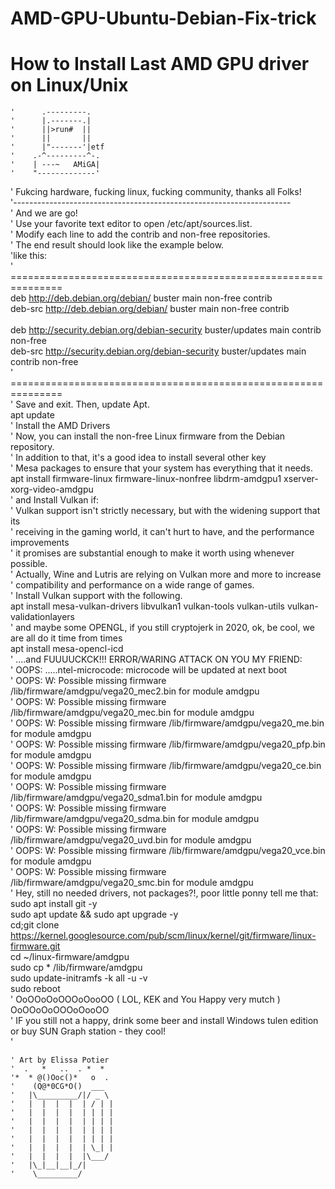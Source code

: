# AMD-GPU-Ubuntu-Debian-Fix-trick

# How to Install Last AMD GPU driver on Linux/Unix
```
'      .---------.
'      |.-------.|
'      ||>run#  ||
'      ||       ||
'      |"-------'|etf
'    .-^---------^-. 
'    | ---~   AMiGA|
'    "-------------'
```
' Fukcing hardware, fucking linux, fucking community, thanks all Folks!<br/>
'---------------------------------------------------------------------<br/>
'      And we are go!<br/>
' Use your favorite text editor to open /etc/apt/sources.list. <br/>
' Modify each line to add the contrib and non-free repositories. <br/>
' The end result should look like the example below.<br/>
'like this:<br/>
' ===============================================================<br/>
deb http://deb.debian.org/debian/ buster main non-free contrib<br/>
deb-src http://deb.debian.org/debian/ buster main non-free contrib<br/>
<br/>
deb http://security.debian.org/debian-security buster/updates main contrib non-free<br/>
deb-src http://security.debian.org/debian-security buster/updates main contrib non-free<br/>
' ===============================================================<br/>
' Save and exit. Then, update Apt.<br/>
apt update<br/>
'      Install the AMD Drivers<br/>
' Now, you can install the non-free Linux firmware from the Debian repository.<br/>
' In addition to that, it's a good idea to install several other key <br/>
' Mesa packages to ensure that your system has everything that it needs.<br/>
apt install firmware-linux firmware-linux-nonfree libdrm-amdgpu1 xserver-xorg-video-amdgpu<br/>
' and Install Vulkan if:<br/>
' Vulkan support isn't strictly necessary, but with the widening support that its<br/>
' receiving in the gaming world, it can't hurt to have, and the performance improvements <br/>
' it promises are substantial enough to make it worth using whenever possible.<br/>
' Actually, Wine and Lutris are relying on Vulkan more and more to increase <br/>
' compatibility and performance on a wide range of games. <br/>
' Install Vulkan support with the following.<br/>
apt install mesa-vulkan-drivers libvulkan1 vulkan-tools vulkan-utils vulkan-validationlayers<br/>
'  and maybe some OPENGL, if you still cryptojerk in 2020, ok, be cool, we are all do it time from times<br/>
apt install mesa-opencl-icd<br/>
'  ....and FUUUUCKCK!!! ERROR/WARING ATTACK ON YOU MY FRIEND:<br/>
' OOPS:    .....ntel-microcode: microcode will be updated at next boot<br/>
' OOPS:    W: Possible missing firmware /lib/firmware/amdgpu/vega20_mec2.bin for module amdgpu<br/>
' OOPS:    W: Possible missing firmware /lib/firmware/amdgpu/vega20_mec.bin for module amdgpu<br/>
' OOPS:    W: Possible missing firmware /lib/firmware/amdgpu/vega20_me.bin for module amdgpu<br/>
' OOPS:    W: Possible missing firmware /lib/firmware/amdgpu/vega20_pfp.bin for module amdgpu<br/>
' OOPS:    W: Possible missing firmware /lib/firmware/amdgpu/vega20_ce.bin for module amdgpu<br/>
' OOPS:    W: Possible missing firmware /lib/firmware/amdgpu/vega20_sdma1.bin for module amdgpu<br/>
' OOPS:    W: Possible missing firmware /lib/firmware/amdgpu/vega20_sdma.bin for module amdgpu<br/>
' OOPS:    W: Possible missing firmware /lib/firmware/amdgpu/vega20_uvd.bin for module amdgpu<br/>
' OOPS:    W: Possible missing firmware /lib/firmware/amdgpu/vega20_vce.bin for module amdgpu<br/>
' OOPS:    W: Possible missing firmware /lib/firmware/amdgpu/vega20_smc.bin for module amdgpu<br/>
' Hey, still no needed drivers, not packages?!, poor little ponny tell me that:<br/>
sudo apt install git -y<br/>
sudo apt update && sudo apt upgrade -y<br/>
cd;git clone https://kernel.googlesource.com/pub/scm/linux/kernel/git/firmware/linux-firmware.git<br/>
cd ~/linux-firmware/amdgpu<br/>
sudo cp * /lib/firmware/amdgpu<br/>
sudo update-initramfs -k all -u -v<br/>
sudo reboot<br/>
' OoOOoOoOOOoOooOO ( LOL, KEK and You Happy very mutch ) OoOOoOoOOOoOooOO<br/>
' IF you still not a happy, drink some beer and install Windows tulen edition or buy SUN Graph station - they cool!<br/>
'<br/>
```
' Art by Elissa Potier
'  .   *   ..  . *  *
'*  * @()Ooc()*   o  .
'    (Q@*0CG*O()  ___
'   |\_________/|/ _ \
'   |  |  |  |  | / | |
'   |  |  |  |  | | | |
'   |  |  |  |  | | | |
'   |  |  |  |  | | | |
'   |  |  |  |  | | | |
'   |  |  |  |  | \_| |
'   |  |  |  |  |\___/
'   |\_|__|__|_/|
'    \_________/
```
